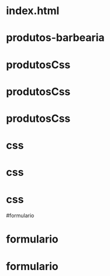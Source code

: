 # index.html
# produtos-barbearia
# produtosCss
# produtosCss
# produtosCss
# css
# css
# css
#formulario
# formulario
# formulario
